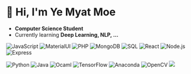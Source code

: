 # 👋 Hi, I'm Ye Myat Moe

- **Computer Science Student**
- Currently learning **Deep Learning, NLP, ...**

![JavaScript](https://skillicons.dev/icons?i=javascript)
![MaterialUI](https://skillicons.dev/icons?i=materialui)
![PHP](https://skillicons.dev/icons?i=php)
![MongoDB](https://skillicons.dev/icons?i=mongodb)
![SQL](https://skillicons.dev/icons?i=mysql)
![React](https://skillicons.dev/icons?i=react)
![Node.js](https://skillicons.dev/icons?i=nodejs)
![Express](https://skillicons.dev/icons?i=express)

![Python](https://skillicons.dev/icons?i=python)
![Java](https://skillicons.dev/icons?i=java)
![Ocaml](https://skillicons.dev/icons?i=ocaml)
![TensorFlow](https://skillicons.dev/icons?i=tensorflow)
![Anaconda](https://skillicons.dev/icons?i=anaconda)
![OpenCV](https://skillicons.dev/icons?i=opencv)
![](https://skillicons.dev/icons?i=ows)


